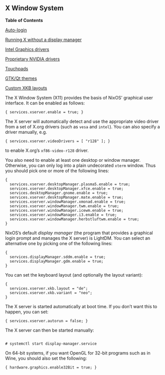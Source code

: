 ## X Window System

**Table of Contents**

[Auto-login](#sec-x11-auto-login)

[Running X without a display manager](#sec-x11-startx)

[Intel Graphics drivers](#sec-x11--graphics-cards-intel)

[Proprietary NVIDIA drivers](#sec-x11-graphics-cards-nvidia)

[Touchpads](#sec-x11-touchpads)

[GTK/Qt themes](#sec-x11-gtk-and-qt-themes)

[Custom XKB layouts](#custom-xkb-layouts)

The X Window System (X11) provides the basis of NixOS’ graphical user interface. It can be enabled as follows:

```programlisting
{ services.xserver.enable = true; }
```

The X server will automatically detect and use the appropriate video driver from a set of X.org drivers (such as `vesa` and `intel`). You can also specify a driver manually, e.g.

```programlisting
{ services.xserver.videoDrivers = [ "r128" ]; }
```

to enable X.org’s `xf86-video-r128` driver.

You also need to enable at least one desktop or window manager. Otherwise, you can only log into a plain undecorated `xterm` window. Thus you should pick one or more of the following lines:

```programlisting
{
  services.xserver.desktopManager.plasma5.enable = true;
  services.xserver.desktopManager.xfce.enable = true;
  services.desktopManager.gnome.enable = true;
  services.xserver.desktopManager.mate.enable = true;
  services.xserver.windowManager.xmonad.enable = true;
  services.xserver.windowManager.twm.enable = true;
  services.xserver.windowManager.icewm.enable = true;
  services.xserver.windowManager.i3.enable = true;
  services.xserver.windowManager.herbstluftwm.enable = true;
}
```

NixOS’s default _display manager_ (the program that provides a graphical login prompt and manages the X server) is LightDM. You can select an alternative one by picking one of the following lines:

```programlisting
{
  services.displayManager.sddm.enable = true;
  services.displayManager.gdm.enable = true;
}
```

You can set the keyboard layout (and optionally the layout variant):

```programlisting
{
  services.xserver.xkb.layout = "de";
  services.xserver.xkb.variant = "neo";
}
```

The X server is started automatically at boot time. If you don’t want this to happen, you can set:

```programlisting
{ services.xserver.autorun = false; }
```

The X server can then be started manually:

```programlisting

# systemctl start display-manager.service

```

On 64-bit systems, if you want OpenGL for 32-bit programs such as in Wine, you should also set the following:

```programlisting
{ hardware.graphics.enable32Bit = true; }
```
